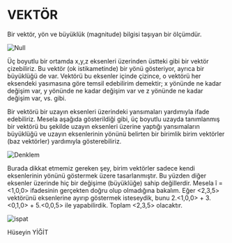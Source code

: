 # VEKTÖR

Bir vektör, yön ve büyüklük (magnitude) bilgisi taşıyan bir ölçümdür.

![Null](file://C:/Users/ruzga/Desktop/math/null.png)

Üç boyutlu bir ortamda x,y,z eksenleri üzerinden üstteki gibi bir vektör çizebiliriz. Bu vektör (ok istikametinde) bir yönü gösteriyor, ayrıca bir büyüklüğü de var. Vektörü bu eksenler içinde çizince, o vektörü her eksendeki yasımasına göre temsil edebilirim demektir; x yönünde ne kadar değişim var, y yönünde ne kadar değişim var ve z yönünde ne kadar değişim var, vs. gibi.

Bir vektörü bir uzayın eksenleri üzerindeki yansımaları yardımıyla ifade edebiliriz. Mesela aşağıda gösterildiği gibi, üç boyutlu uzayda tanımlanmış bir vektörü bu şekilde uzayın eksenleri üzerine yaptığı yansımaların büyüklüğü ve uzayın eksenlerinin yönünü belirten bir birimlik birim vektörler (baz vektörler) yardımıyla gösterebiliriz.

![Denklem](file:///C:/Users/ruzga/Desktop/math/denklem.png)

Burada dikkat etmemiz gereken şey, birim vektörler sadece kendi eksenlerinin yönünü göstermek üzere tasarlanmıştır. Bu yüzden diğer eksenler üzerinde hiç bir değişime (büyüklüğe) sahip değillerdir. Mesela î = <1,0,0> ifadesinin gerçekten doğru olup olmadığına bakalım. Eğer <2,3,5> vektörünü eksenlerine ayırıp göstermek isteseydik, bunu 2.<1,0,0> + 3.<0,1,0> + 5.<0,0,5> ile yapabilirdik. Toplam <2,3,5> olacaktır.

![ispat](file:///C:/Users/ruzga/Desktop/math/ispat.png)

Hüseyin YİĞİT
